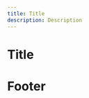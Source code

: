 ```yaml
---
title: Title
description: Description
---
```


# Title

<inline-fragment src="~/fragments/some-fragment.md"></inline-fragment>

# Footer
